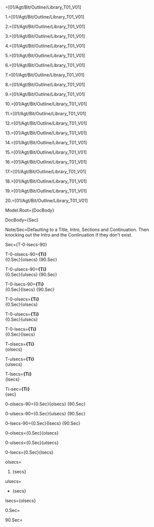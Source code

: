 =[01/Agt/Bit/Outline/Library_T01_V01]

1.=[01/Agt/Bit/Outline/Library_T01_V01]

2.=[01/Agt/Bit/Outline/Library_T01_V01]

3.=[01/Agt/Bit/Outline/Library_T01_V01]

4.=[01/Agt/Bit/Outline/Library_T01_V01]

5.=[01/Agt/Bit/Outline/Library_T01_V01]

6.=[01/Agt/Bit/Outline/Library_T01_V01]

7.=[01/Agt/Bit/Outline/Library_T01_V01]

8.=[01/Agt/Bit/Outline/Library_T01_V01]

9.=[01/Agt/Bit/Outline/Library_T01_V01]

10.=[01/Agt/Bit/Outline/Library_T01_V01]

11.=[01/Agt/Bit/Outline/Library_T01_V01]

12.=[01/Agt/Bit/Outline/Library_T01_V01]

13.=[01/Agt/Bit/Outline/Library_T01_V01]

14.=[01/Agt/Bit/Outline/Library_T01_V01]

15.=[01/Agt/Bit/Outline/Library_T01_V01]

16.=[01/Agt/Bit/Outline/Library_T01_V01]

17.=[01/Agt/Bit/Outline/Library_T01_V01]

18.=[01/Agt/Bit/Outline/Library_T01_V01]

19.=[01/Agt/Bit/Outline/Library_T01_V01]

20.=[01/Agt/Bit/Outline/Library_T01_V01]

Model.Root={DocBody}

DocBody={Sec}

Note/Sec=Defaulting to a Title, Intro, Sections and Continuation.  Then knocking out the Intro and the Continuation if they don't exist.

Sec={T-0-lsecs-90}

T-0-olsecs-90=<b>{Ti}</b><br>{0.Sec}{olsecs} {90.Sec}

T-0-ulsecs-90=<b>{Ti}</b><br>{0.Sec}{ulsecs} {90.Sec}

T-0-lsecs-90=<b>{Ti}</b><br>{0.Sec}{lsecs} {90.Sec}

T-0-olsecs=<b>{Ti}</b><br>{0.Sec}{olsecs}

T-0-ulsecs=<b>{Ti}</b><br>{0.Sec}{ulsecs}

T-0-lsecs=<b>{Ti}</b><br>{0.Sec}{lsecs}

T-olsecs=<b>{Ti}</b><br>{olsecs}

T-ulsecs=<b>{Ti}</b><br>{ulsecs}

T-lsecs=<b>{Ti}</b><br>{lsecs}

Ti-sec=<b>{Ti}</b><br>{sec}

0-olsecs-90={0.Sec}{olsecs} {90.Sec}

0-ulsecs-90={0.Sec}{ulsecs} {90.Sec}

0-lsecs-90={0.Sec}{lsecs} {90.Sec}


0-olsecs={0.Sec}{olsecs}

0-ulsecs={0.Sec}{ulsecs}

0-lsecs={0.Sec}{lsecs}


olsecs=<ol><li>{secs}</li></ol>

ulsecs=<ul><li>{secs}</li></ul>

lsecs={olsecs}

0.Sec=<b></b>

90.Sec=<b></b>